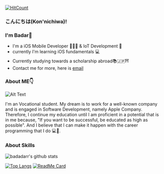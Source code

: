 [![HitCount](http://hits.dwyl.com/badadarr/badadarr/READMEmd.svg)](http://hits.dwyl.com/badadarr/badadarr/READMEmd)
### こんにちは(Kon'nichiwa)! 

### I'm Badar👋

* I'm a iOS Mobile Developer 👨🏻‍💻  & IoT Development 🤖
* currently I'm learning iOS fundamentals 💻
* Currently studying towards a scholarship abroad📚🇯🇵⛩
* Contact me for more, here is [email](badar.maulana.techno@gmail.com) 

### About ME👇
![Alt Text](https://media.giphy.com/media/1CEoPFtZIIHbG/giphy.gif)

I'm an Vocational student. My dream is to work for a well-known company and is engaged in Software Development, namely Apple Company. Therefore, I continue my education until I am proficient in a potential that is in me because, "If you want to be successful, be educated as high as possible". And I believe that I can make it happen with the career programming that I do 💻🚀.



### About Skills
![badadarr's github stats](https://github-readme-stats.vercel.app/api?username=badadarr&theme=blueberry&show_icons=true)

[![Top Langs](https://github-readme-stats.vercel.app/api/top-langs/?username=badadarr&layout=compact)](https://github.com/badadarr)
[![ReadMe Card](https://github-readme-stats.vercel.app/api/pin/?username=badadarr&repo=HomeAutomation)](https://github.com/badadarr)









